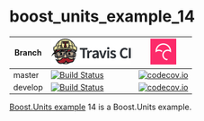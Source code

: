 # boost_units_example_14

Branch|[![Travis CI logo](TravisCI.png)](https://travis-ci.org)|[![Codecov logo](Codecov.png)](https://www.codecov.io)
---|---|---
master|[![Build Status](https://travis-ci.org/richelbilderbeek/boost_units_example_14.svg?branch=master)](https://travis-ci.org/richelbilderbeek/boost_units_example_14)|[![codecov.io](https://codecov.io/github/richelbilderbeek/boost_units_example_14/coverage.svg?branch=master)](https://codecov.io/github/richelbilderbeek/boost_units_example_14/branch/master)
develop|[![Build Status](https://travis-ci.org/richelbilderbeek/boost_units_example_14.svg?branch=develop)](https://travis-ci.org/richelbilderbeek/boost_units_example_14)|[![codecov.io](https://codecov.io/github/richelbilderbeek/boost_units_example_14/coverage.svg?branch=develop)](https://codecov.io/github/richelbilderbeek/boost_units_example_14/branch/develop)

[Boost.Units example](http://www.github.com/richelbilderbeek/boost_units_example) 14 is a Boost.Units example. 
